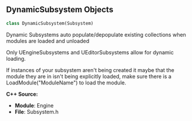 ## DynamicSubsystem Objects

```python
class DynamicSubsystem(Subsystem)
```

Dynamic Subsystems auto populate/depopulate existing collections when modules are loaded and unloaded

Only UEngineSubsystems and UEditorSubsystems allow for dynamic loading.

If instances of your subsystem aren't being created it maybe that the module they are in isn't being explicitly loaded,
make sure there is a LoadModule("ModuleName") to load the module.

**C++ Source:**

- **Module**: Engine
- **File**: Subsystem.h

<a id="unreal.EngineSubsystem"></a>